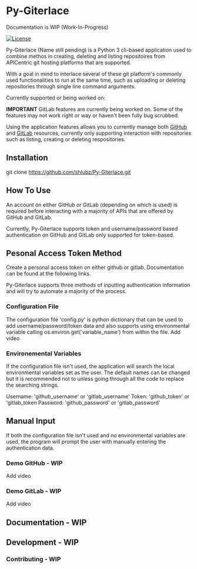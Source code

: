 # Py-Giterlace
Documentation is WIP (Work-In-Progress)

[![License](https://img.shields.io/badge/license-LGPL-blue.svg)](https://en.wikipedia.org/wiki/GNU_Lesser_General_Public_License)

Py-Giterlace (Name still pending) is a Python 3 cli-based application used to combine methos in creating, deleting and listing repositoires from APICentric
git hosting platforms that are supported.

With a goal in mind to interlace several of these git platform's commonly used functionalities to run at the same time, such as uploading or deleting repositories
through single line command arguments.

Currently supported or being worked on:

[GitHub API v3]: https://developer.github.com/v3
[GitLab API v4]: https://docs.gitlab.com/ee/api/README.html

**IMPORTANT**
GitLab features are currently being worked on. Some of the features may not work right or way or haven't been fully bug scrubbed.

Using the application features allows you to currently manage both [GitHub] and [GitLab] resources, currently only supporting interaction with repositories
such as listing, creating or deleting respositories.

## Installation

git clone https://github.com/shlubz/Py-Giterlace.git

## How To Use
An account on either GitHub or GitLab (depending on which is used) is required before interacting with a majority of APIs that are offered by GitHub and GitLab.

Currently, Py-Giterlace supports token and username/password based authentication on GitHub and GitLab only supported for token-based.

## Pesonal Access Token Method
Create a personal access token on either github or gitlab. Documentation can be found at the following links.

[GitHub]: https://help.github.com/en/articles/creating-a-personal-access-token-for-the-command-line
[GitLab]: https://docs.gitlab.com/ee/user/profile/personal_access_tokens.html

Py-Giterlace supports three methods of inputting authentication information and will try to automate a majority of the process.

### Configuration File
The configuration file 'config.py' is python dictionary that can be used to add username/password/token data and also supports
using environmental variable calling os.environ.get('variable_name') from within the file.
Add video


### Environemental Variables
If the configuration file isn't used, the application will search the local environmental variables set as the user.
The default names can be changed but it is recommended not to unless going through all the code to replace the searching strings.

Username: 'github_username' or 'gitlab_username'
Token:    'github_token' or 'gitlab_token
Password: 'github_password' or 'gitlab_password'

## Manual Input
If both the configuration file isn't used and no environmental variables are used, the program will prompt the user with manually entering the authentication data.

### Demo GitHub - WIP
Add video

### Demo GitLab - WIP
Add video

## Documentation - WIP

## Development - WIP

### Contributing - WIP
